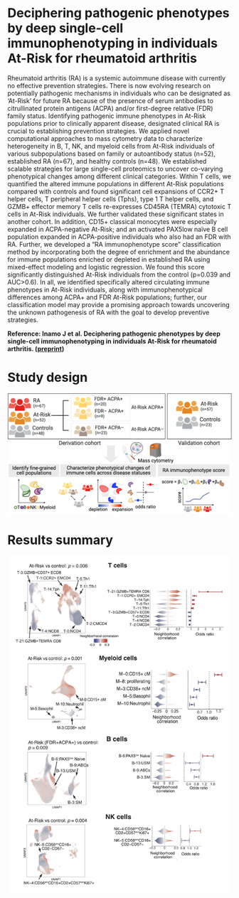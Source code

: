# Deciphering pathogenic phenotypes by deep single-cell immunophenotyping in individuals At-Risk for rheumatoid arthritis

Rheumatoid arthritis (RA) is a systemic autoimmune disease with currently no effective prevention strategies. There is now evolving research on potentially pathogenic mechanisms in individuals who can be designated as ‘At-Risk’ for future RA because of the presence of serum antibodies to citrullinated protein antigens (ACPA) and/or first-degree relative (FDR) family status. Identifying pathogenic immune phenotypes in At-Risk populations prior to clinically apparent disease, designated clinical RA is crucial to establishing prevention strategies. We applied novel computational approaches to mass cytometry data to characterize heterogeneity in B, T, NK, and myeloid cells from At-Risk individuals of various subpopulations based on family or autoantibody status (n=52), established RA (n=67), and healthy controls (n=48). We established scalable strategies for large single-cell proteomics to uncover co-varying phenotypical changes among different clinical categories. Within T cells, we quantified the altered immune populations in different At-Risk populations compared with controls and found significant cell expansions of CCR2+ T helper cells, T peripheral helper cells (Tphs), type 1 T helper cells, and GZMB+ effector memory T cells re-expresses CD45RA (TEMRA) cytotoxic T cells in At-Risk individuals. We further validated these significant states in another cohort. In addition, CD15+ classical monocytes were especially expanded in ACPA-negative At-Risk; and an activated PAX5low naïve B cell population expanded in ACPA-positive individuals who also had an FDR with RA. Further, we developed a “RA immunophenotype score” classification method by incorporating both the degree of enrichment and the abundance for immune populations enriched or depleted in established RA using mixed-effect modeling and logistic regression. We found this score significantly distinguished At-Risk individuals from the control (p=0.039 and AUC>0.6). In all, we identified specifically altered circulating immune phenotypes in At-Risk individuals, along with immunophenotypical differences among ACPA+ and FDR At-Risk populations; further, our classification model may provide a promising approach towards uncovering the unknown pathogenesis of RA with the goal to develop preventive strategies.

**Reference: Inamo J et al. Deciphering pathogenic phenotypes by deep single-cell immunophenotyping in individuals At-Risk for rheumatoid arthritis. ([preprint](https://XXX))**


# Study design
![image](./images/CyTOF_workflow.png)


# Results summary
![image](./images/results.jpg)
